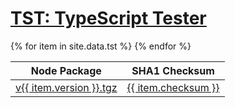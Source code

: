<h1 class="page-heading"><a href="/tst/">TST: TypeScript Tester</a></h1>
<table>
    <thead>
        <tr>
            <th>Node Package</th>
            <th>SHA1 Checksum</th>
        </tr>
    </thead>
    <tbody>{% for item in site.data.tst %}
        <tr>
            <td>
                <a href="https://typescriptlibs.org/npm/tst/v{{ item.version }}.tgz">v{{ item.version }}.tgz</a>
            </td>
            <td>
                <a href="https://typescriptlibs.org/npm/tst/v{{ item.version }}.sha1">{{ item.checksum }}</a>
            </td>
        </tr>
    {% endfor %}</tbody>
</table>
